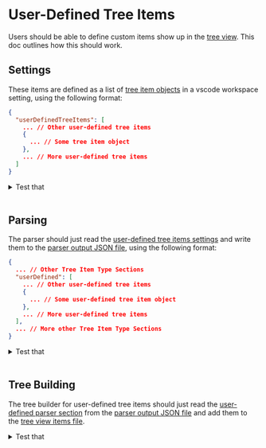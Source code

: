 # User-Defined Tree Items

Users should be able to define custom items show up in the [tree view](/design_docs/project_explorer.md#rendering-tree-items). This doc outlines how this should work.

## Settings

These items are defined as a list of [tree item objects](/design_docs/tree_items/tree_items.md#tree-item-json-format) in a vscode workspace setting, using the following format:

```json
{
  "userDefinedTreeItems": [
    ... // Other user-defined tree items
    {
      ... // Some tree item object
    },
    ... // More user-defined tree items
  ]
}
```

<details>
<summary>Test that</summary>

- Adding, editing, and removing items in userDefinedTreeItems reflects in the tree without reload; order matches settings.
- Invalid item shapes are ignored with a clear warning and do not crash the extension; valid items still render.
- Settings schema validation highlights errors in the Settings UI where possible.

[How to Test](/design_docs/vscode_extensions.md#testing)

</details><br>

## Parsing

The parser should just read the [user-defined tree items settings](#settings) and write them to the [parser output JSON file](/design_docs/project_explorer.md#parser), using the following format:

```json
{
  ... // Other Tree Item Type Sections
  "userDefined": [
    ... // Other user-defined tree items
    {
      ... // Some user-defined tree item object
    },
    ... // More user-defined tree items
  ],
  ... // More other Tree Item Type Sections
}
```

<details>
<summary>Test that</summary>

- The parser_output.json includes a userDefined array mirroring the settings order and content (for valid items).
- Changes in the settings update only the userDefined section and preserve other sections; removing an item removes it from the array.
- Malformed items are omitted with warnings; output remains valid JSON.

[How to Test](/design_docs/vscode_extensions.md#testing)

</details><br>

## Tree Building

The tree builder for user-defined tree items should just read the [user-defined parser section](#parsing) from the [parser output JSON file](/design_docs/project_explorer.md#parser) and add them to the [tree view items file](/design_docs/project_explorer.md#tree-builder).

<details>
<summary>Test that</summary>

- All valid user-defined items are copied into tree_items.json unchanged, preserving order; invalid items are skipped with warnings.
- Parent-child relationships defined by parentId are realized correctly in the rendered tree; missing parents do not crash the builder.
- Duplicate ids across user-defined and other sources are reported and resolved per id rules without breaking the tree.

[How to Test](/design_docs/vscode_extensions.md#testing)

</details><br>
